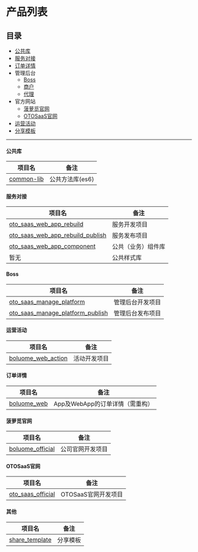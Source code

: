 # 产品列表

## 目录

- [公共库](#公共库)
- [服务对接](#服务对接)
- [订单详情](#订单详情)
- 管理后台
  - [Boss](#boss)
  - [商户](#商户)
  - [代理](#代理)
- 官方网站
  - [菠萝觅官网](#菠萝觅官网)
  - [OTOSaaS官网](#otosaas官网)
- [运营活动](#运营活动)
- [分享模板](#分享模板)

---  

#### 公共库
|项目名|备注|
|---|---|
|[common-lib](https://github.com/kpboluome/common-lib)|公共方法库(es6)|

#### 服务对接

|项目名|备注|
|---|---|
|[oto_saas_web_app_rebuild](https://github.com/kpboluome/oto_saas_web_app_rebuild)|服务开发项目|
|[oto_saas_web_app_rebuild_publish](https://github.com/kpboluome/oto_saas_web_app_rebuild_publish)|服务发布项目|
|[oto_saas_web_app_component](https://github.com/kpboluome/oto_saas_web_app_component) |公共（业务）组件库|
|暂无|公共样式库|

#### Boss

|项目名|备注|
|---|---|
|[oto_saas_manage_platform ](https://github.com/kpboluome/oto_saas_manage_platform)|管理后台开发项目|
|[oto_saas_manage_platform_publish](https://github.com/kpboluome/oto_saas_manage_platform_publish)|管理后台发布项目|

#### 运营活动

|项目名|备注|
|---|---|
|[boluome_web_action ](https://github.com/kpboluome/boluome_web_action)|活动开发项目|

#### 订单详情

|项目名|备注|
|---|---|
|[boluome_web](https://github.com/kpboluome/boluome_web)|App及WebApp的订单详情（需重构）|

#### 菠萝觅官网

|项目名|备注|
|---|---|
|[boluome_official](https://github.com/kpboluome/boluome_official)|公司官网开发项目|

#### OTOSaaS官网

|项目名|备注|
|---|---|
|[oto_saas_official](https://github.com/kpboluome/oto_saas_official)|OTOSaaS官网开发项目|

#### 其他

|项目名|备注|
|---|---|
|[share_template](https://github.com/kpboluome/share_template.git)|分享模板|
